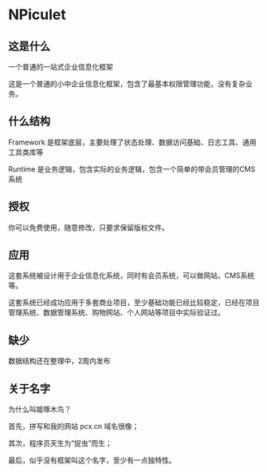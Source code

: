 # NPiculet

## 这是什么

一个普通的一站式企业信息化框架

这是一个普通的小中企业信息化框架，包含了最基本权限管理功能，没有复杂业务。

## 什么结构

Framework 是框架底层，主要处理了状态处理、数据访问基础、日志工具、通用工具类库等

Runtime 是业务逻辑，包含实际的业务逻辑，包含一个简单的带会员管理的CMS系统

## 授权

你可以免费使用，随意修改，只要求保留版权文件。

## 应用

这套系统被设计用于企业信息化系统，同时有会员系统，可以做网站，CMS系统等。

这套系统已经成功应用于多套商业项目，至少基础功能已经比较稳定，已经在项目管理系统、数据管理系统、购物网站、个人网站等项目中实际验证过。

## 缺少

数据结构还在整理中，2周内发布

## 关于名字

为什么叫姬啄木鸟？

首先，拼写和我的网站 pcx.cn 域名很像；

其次，程序员天生为“捉虫”而生；

最后，似乎没有框架叫这个名字，至少有一点独特性。
